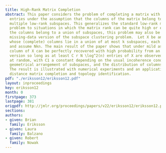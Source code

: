 ```yaml
---
title: High-Rank Matrix Completion
abstract: This paper considers the problem of completing a matrix with many missing
  entries under the assumption that the columns of the matrix belong to a union of
  multiple low-rank subspaces. This generalizes the standard low-rank matrix completion
  problem to situations in which the matrix rank can be quite high or even full rank.  Since
  the columns belong to a union of subspaces, this problem may also be viewed as a
  missing-data version of the subspace clustering problem.  Let X be an nxN matrix
  whose (complete) columns lie in a union of at most k subspaces, each of rank = r  n,
  and assume Nkn. The main result of the paper shows that under mild assumptions each
  column of X can be perfectly recovered with high probability from an incomplete
  version so long as at least C r N \log^2(n) entries of X are observed uniformly
  at random, with C1 a constant depending on the usual incoherence conditions, the
  geometrical arrangement of subspaces, and the distribution of columns over the subspaces.
  The result is illustrated with numerical experiments and an application to Internet
  distance matrix completion and topology identification.
pdf: "./eriksson12/eriksson12.pdf"
layout: inproceedings
key: eriksson12
month: 0
firstpage: 373
lastpage: 381
origpdf: http://jmlr.org/proceedings/papers/v22/eriksson12/eriksson12.pdf
sections: 
authors:
- given: Brian
  family: Eriksson
- given: Laura
  family: Balzano
- given: Robert
  family: Nowak
---
```

